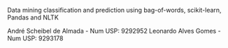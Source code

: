 Data mining classification and prediction using bag-of-words, scikit-learn, Pandas and NLTK

André Scheibel de Almada - Num USP: 9292952
Leonardo Alves Gomes - Num USP: 9293178